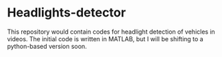 # Headlights-detector

This repository would contain codes for headlight detection of vehicles in videos. The initial code is written in MATLAB, but I will be shifting to a python-based version soon.
